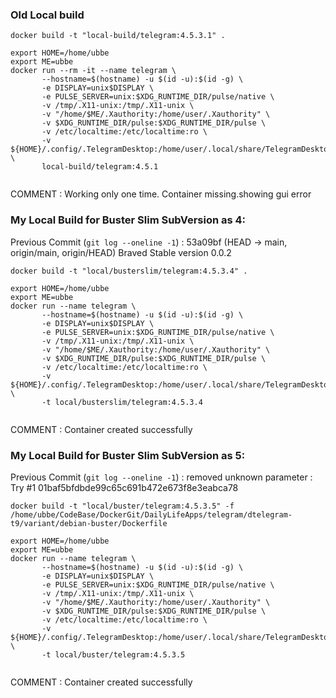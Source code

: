 
### Old Local build



```shell
docker build -t "local-build/telegram:4.5.3.1" .

export HOME=/home/ubbe
export ME=ubbe
docker run --rm -it --name telegram \
       --hostname=$(hostname) -u $(id -u):$(id -g) \
       -e DISPLAY=unix$DISPLAY \
       -e PULSE_SERVER=unix:$XDG_RUNTIME_DIR/pulse/native \
       -v /tmp/.X11-unix:/tmp/.X11-unix \
       -v "/home/$ME/.Xauthority:/home/user/.Xauthority" \
       -v $XDG_RUNTIME_DIR/pulse:$XDG_RUNTIME_DIR/pulse \
       -v /etc/localtime:/etc/localtime:ro \
       -v ${HOME}/.config/.TelegramDesktop:/home/user/.local/share/TelegramDesktop/ \
       local-build/telegram:4.5.1     
       
```

COMMENT :
Working only one time. Container missing.showing gui error


###  My Local Build for Buster Slim   SubVersion as 4:
Previous  Commit  (`git log --oneline -1`) : 53a09bf (HEAD -> main, origin/main, origin/HEAD) Braved Stable version 0.0.2

```shell
docker build -t "local/busterslim/telegram:4.5.3.4" .

export HOME=/home/ubbe
export ME=ubbe
docker run --name telegram \
       --hostname=$(hostname) -u $(id -u):$(id -g) \
       -e DISPLAY=unix$DISPLAY \
       -e PULSE_SERVER=unix:$XDG_RUNTIME_DIR/pulse/native \
       -v /tmp/.X11-unix:/tmp/.X11-unix \
       -v "/home/$ME/.Xauthority:/home/user/.Xauthority" \
       -v $XDG_RUNTIME_DIR/pulse:$XDG_RUNTIME_DIR/pulse \
       -v /etc/localtime:/etc/localtime:ro \
       -v ${HOME}/.config/.TelegramDesktop:/home/user/.local/share/TelegramDesktop/ \
       -t local/busterslim/telegram:4.5.3.4     
       
```

COMMENT :
Container created successfully


###  My Local Build for Buster Slim   SubVersion as 5:
Previous  Commit  (`git log --oneline -1`) : removed unknown parameter : Try #1  01baf5bfdbde99c65c691b472e673f8e3eabca78

```shell
docker build -t "local/buster/telegram:4.5.3.5" -f /home/ubbe/CodeBase/DockerGit/DailyLifeApps/telegram/dtelegram-t9/variant/debian-buster/Dockerfile

export HOME=/home/ubbe
export ME=ubbe
docker run --name telegram \
       --hostname=$(hostname) -u $(id -u):$(id -g) \
       -e DISPLAY=unix$DISPLAY \
       -e PULSE_SERVER=unix:$XDG_RUNTIME_DIR/pulse/native \
       -v /tmp/.X11-unix:/tmp/.X11-unix \
       -v "/home/$ME/.Xauthority:/home/user/.Xauthority" \
       -v $XDG_RUNTIME_DIR/pulse:$XDG_RUNTIME_DIR/pulse \
       -v /etc/localtime:/etc/localtime:ro \
       -v ${HOME}/.config/.TelegramDesktop:/home/user/.local/share/TelegramDesktop/ \
       -t local/buster/telegram:4.5.3.5     
       
```

COMMENT :
Container created successfully


